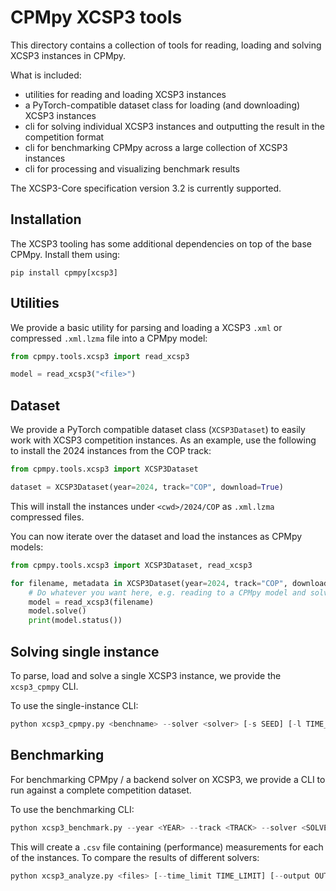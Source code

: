 # CPMpy XCSP3 tools

This directory contains a collection of tools for reading, loading and solving XCSP3 instances in CPMpy.

What is included:
- utilities for reading and loading XCSP3 instances
- a PyTorch-compatible dataset class for loading (and downloading) XCSP3 instances
- cli for solving individual XCSP3 instances and outputting the result in the competition format
- cli for benchmarking CPMpy across a large collection of XCSP3 instances
- cli for processing and visualizing benchmark results

The XCSP3-Core specification version 3.2 is currently supported.

## Installation

The XCSP3 tooling has some additional dependencies on top of the base CPMpy. Install them using:

```console
pip install cpmpy[xcsp3]
```

## Utilities

We provide a basic utility for parsing and loading a XCSP3 `.xml` or compressed `.xml.lzma` file into a CPMpy model:

```python
from cpmpy.tools.xcsp3 import read_xcsp3

model = read_xcsp3("<file>")
```


## Dataset

We provide a PyTorch compatible dataset class (`XCSP3Dataset`) to easily work with XCSP3 competition instances. As an example, use the following to install the 2024 instances from the COP track:

```python
from cpmpy.tools.xcsp3 import XCSP3Dataset

dataset = XCSP3Dataset(year=2024, track="COP", download=True)
```

This will install the instances under `<cwd>/2024/COP` as `.xml.lzma` compressed files.

You can now iterate over the dataset and load the instances as CPMpy models:

```python
from cpmpy.tools.xcsp3 import XCSP3Dataset, read_xcsp3

for filename, metadata in XCSP3Dataset(year=2024, track="COP", download=True): # auto download dataset and iterate over its instances
    # Do whatever you want here, e.g. reading to a CPMpy model and solving it:
    model = read_xcsp3(filename)
    model.solve()
    print(model.status())
```

## Solving single instance

To parse, load and solve a single XCSP3 instance, we provide the `xcsp3_cpmpy` CLI.

To use the single-instance CLI:

```python
python xcsp3_cpmpy.py <benchname> --solver <solver> [-s SEED] [-l TIME_LIMIT] [-m MEM_LIMIT] [-t TMPDIR] [-c CORES] [--time-buffer TIME_BUFFER] [--intermediate]
```



## Benchmarking

For benchmarking CPMpy / a backend solver on XCSP3, we provide a CLI to run against a complete competition dataset.

To use the benchmarking CLI:

```python
python xcsp3_benchmark.py --year <YEAR> --track <TRACK> --solver <SOLVER> [--workers WORKERS] [--time-limit TIME_LIMIT] [--mem-limit MEM_LIMIT] [--output-dir OUTPUT_DIR] [--verbose] [--intermediate]
```

This will create a `.csv` file containing (performance) measurements for each of the instances. To compare the results of different solvers: 

```python
python xcsp3_analyze.py <files> [--time_limit TIME_LIMIT] [--output OUTPUT]
```

